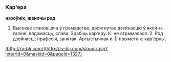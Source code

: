 ### Кар'ера
**назоўнік, жаночы род**

1. Высокае становішча ў грамадстве, дасягнутае дзейнасцю ў якой-н. галіне, вядомасць, слава. Зрабіць кар'еру. К. не атрымалася. 2. Род дзейнасці; прафесія, занятак. Артыстычная к. || прыметнік: кар'ерны.

<a rel="author">[http://rv-blr.com/](http://rv-blr.com/slounik.jsp?letterId=0&maskId=0&pageId=1327)</a>
